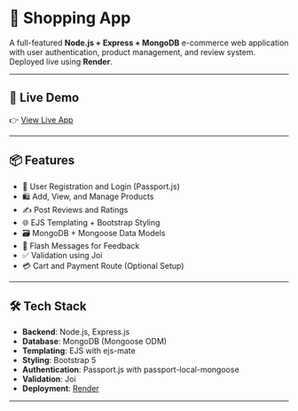# 🛒 Shopping App

A full-featured **Node.js + Express + MongoDB** e-commerce web application with user authentication, product management, and review system. Deployed live using **Render**.

---

## 🚀 Live Demo

👉 [View Live App](https://e-commerce-3-eepc.onrender.com/)

---

## 📦 Features

- 🔐 User Registration and Login (Passport.js)
- 🛍️ Add, View, and Manage Products
- ✍️ Post Reviews and Ratings
- 🌐 EJS Templating + Bootstrap Styling
- 🗃️ MongoDB + Mongoose Data Models
- 🔁 Flash Messages for Feedback
- ✅ Validation using Joi
- 💳 Cart and Payment Route (Optional Setup)

---

## 🛠 Tech Stack

- **Backend**: Node.js, Express.js
- **Database**: MongoDB (Mongoose ODM)
- **Templating**: EJS with ejs-mate
- **Styling**: Bootstrap 5
- **Authentication**: Passport.js with passport-local-mongoose
- **Validation**: Joi
- **Deployment**: [Render](https://render.com/)

---



